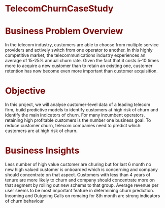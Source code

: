 # <span style="color:Maroon"> TelecomChurnCaseStudy</span>

# <span style="color:Maroon">  Business Problem Overview </span>
In the telecom industry, customers are able to choose from multiple service providers and actively switch from one operator to another. In this highly competitive market, the telecommunications industry experiences an average of 15-25% annual churn rate. Given the fact that it costs 5-10 times more to acquire a new customer than to retain an existing one, customer retention has now become even more important than customer acquisition.

# <span style="color:Maroon"> Objective </span>
In this project, we will analyse customer-level data of a leading telecom firm, build predictive models to identify customers at high risk of churn and identify the main indicators of churn.
For many incumbent operators, retaining high profitable customers is the number one business goal.
To reduce customer churn, telecom companies need to predict which customers are at high risk of churn.

# <span style="color:Maroon"> Business Insights </span>
Less number of high value customer are churing but for last 6 month no new high valued customer is onboarded which is concerning and company should concentrate on that aspect.
Customers with less than 4 years of tenure are more likely to churn and company should concentrate more on that segment by rolling out new schems to that group.
Average revenue per user seems to be most important feature in determining churn prediction.
Incoming and Outgoing Calls on romaing for 8th month are strong indicators of churn behaviour
